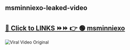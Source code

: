 
 ## msminniexo-leaked-video 

# <h2><a href="https://clipsfans.com/msminniexo&ref=git">🔗 Click to LINKS ⏩⏩ 👉 🟢 msminniexo </a></h2>

<a href="https://clipsfans.com/msminniexo&ref=git" rel="nofollow" data-target="animated-image.originalLink"><img src="https://i.ibb.co.com/xMMVF88/686577567.gif" alt="Viral Video Original" style="max-width: 100%; display: inline-block;" data-target="animated-image.originalImage"></a>
